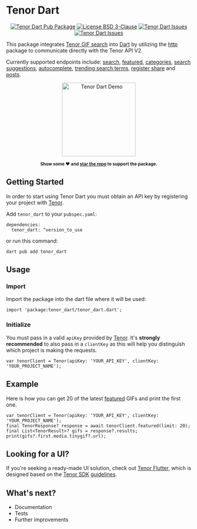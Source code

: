 # Tenor Dart

<p align="center">
  <a href="https://pub.dartlang.org/packages/tenor_dart"><img src="https://img.shields.io/pub/v/tenor_dart.svg" alt="Tenor Dart Pub Package" /></a>
  <a href="https://opensource.org/license/bsd-3-clause"><img src="https://img.shields.io/badge/License-BSD_3--Clause-blue.svg" alt="License BSD 3-Clause" /></a>
  <a href="https://github.com/flyclops/tenor_dart/stargazers"><img src="https://img.shields.io/github/stars/flyclops/tenor_dart?style=flat" alt="Tenor Dart Issues" /></a>
  <a href="https://github.com/flyclops/tenor_dart/issues"><img src="https://img.shields.io/github/issues/flyclops/tenor_dart" alt="Tenor Dart Issues" /></a>
</p>

This package integrates [Tenor GIF search](httpsku://tenor.com/) into [Dart](https://dart.dev/) by utilizing the [http](https://pub.dev/packages/http) package to communicate directly with the Tenor API V2.

Currently supported endpoints include: [search](https://developers.google.com/tenor/guides/endpoints#search), [featured](https://developers.google.com/tenor/guides/endpoints#featured), [categories](https://developers.google.com/tenor/guides/endpoints#categories), [search suggestions](https://developers.google.com/tenor/guides/endpoints#search-suggestions), [autocomplete](https://developers.google.com/tenor/guides/endpoints#autocomplete), [trending search terms](https://developers.google.com/tenor/guides/endpoints#trending-search), [register share](https://developers.google.com/tenor/guides/endpoints#register-share) and [posts](https://developers.google.com/tenor/guides/endpoints#posts).

<p align="center"><img src="https://github.com/flyclops/tenor_dart/raw/main/example/assets/demo.gif" width="200" alt="Tenor Dart Demo"/></p>

<p align="center"><strong><sup>Show some ❤️ and <a href="https://github.com/flyclops/tenor_dart">star the repo</a> to support the package.</sup></strong></p>

## Getting Started

In order to start using Tenor Dart you must obtain an API key by registering your project with [Tenor](https://developers.google.com/tenor/guides/quickstart).

Add `tenor_dart` to your `pubspec.yaml`:

```
dependencies:
  tenor_dart: ^version_to_use
```

or run this command:

```
dart pub add tenor_dart
```

## Usage

### Import

Import the package into the dart file where it will be used:

```
import 'package:tenor_dart/tenor_dart.dart';
```

### Initialize

You must pass in a valid `apiKey` provided by [Tenor](https://developers.google.com/tenor/guides/quickstart). It's **strongly recommended** to also pass in a `clientKey` as this will help you distinguish which project is making the requests.

```
var tenorClient = Tenor(apiKey: 'YOUR_API_KEY', clientKey: 'YOUR_PROJECT_NAME');
```

## Example

Here is how you can get 20 of the latest [featured](https://developers.google.com/tenor/guides/endpoints#featured) GIFs and print the first one.

```
var tenorClient = Tenor(apiKey: 'YOUR_API_KEY', clientKey: 'YOUR_PROJECT_NAME');
final TenorResponse? response = await tenorClient.featured(limit: 20);
final List<TenorResult>? gifs = response?.results;
print(gifs?.first.media.tinygif?.url);
```

## Looking for a UI?

If you're seeking a ready-made UI solution, check out [Tenor Flutter](https://pub.dartlang.org/packages/tenor_flutter), which is designed based on the [Tenor SDK](https://developers.google.com/tenor/guides/quickstart#launch-search) [guidelines](https://developers.google.com/tenor/guides/attribution).

## What's next?

- Documentation
- Tests
- Further improvements

